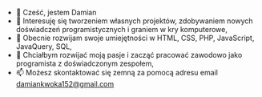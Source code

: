 - 👋 Cześć, jestem Damian
- 👀 Interesuję się tworzeniem własnych projektów, zdobywaniem nowych doświadczeń programistycznych i graniem w kry komputerowe, 
- 🌱 Obecnie rozwijam swoje umiejętności w HTML, CSS, PHP, JavaScript, JavaQuery, SQL, 
- 💞️ Chciałbym rozwijać moją pasje i zacząć pracować zawodowo jako programista z doświadczonym zespołem,
- 📫 Możesz skontaktować się zemną za pomocą adresu email damiankwoka152@gmail.com

